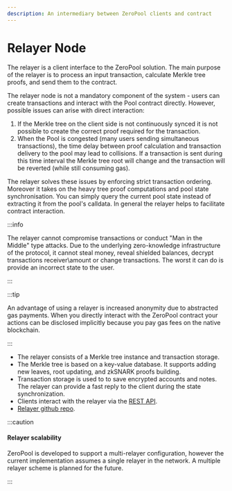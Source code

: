 ```yaml
---
description: An intermediary between ZeroPool clients and contract
---
```


# Relayer Node

The relayer is a client interface to the ZeroPool solution. The main purpose of the relayer is to process an input transaction, calculate Merkle tree proofs, and send them to the contract.

The relayer node is not a mandatory component of the system - users can create transactions and interact with the Pool contract directly. However, possible issues can arise with direct interaction:&#x20;

1. If the Merkle tree on the client side is not continuously synced it is not possible to create the correct proof required for the transaction.&#x20;
2. When the Pool is congested (many users sending simultaneous transactions), the time delay between proof calculation and transaction delivery to the pool may lead to collisions. If a transaction is sent during this time interval the Merkle tree root will change and the transaction will be reverted (while still consuming gas).

The relayer solves these issues by enforcing strict transaction ordering. Moreover it takes on the heavy tree proof computations and pool state synchronisation. You can simply query the current pool state instead of extracting it from the pool's calldata. In general the relayer helps to facilitate contract interaction.

:::info

The relayer cannot compromise transactions or conduct "Man in the Middle" type attacks.  Due to the underlying zero-knowledge infrastructure of the protocol, it cannot steal money, reveal shielded balances, decrypt transactions receiver\amount or change transactions. The worst it can do is provide an incorrect state to the user.

:::

:::tip

An advantage of using a relayer is increased anonymity due to abstracted gas payments. When you directly interact with the ZeroPool contract your actions can be disclosed implicitly because you pay gas fees on the native blockchain.

:::

* The relayer consists of a Merkle tree instance and transaction storage.
* The Merkle tree is based on a key-value database. It supports adding new leaves, root updating, and zkSNARK proofs building.
* Transaction storage is used to to save encrypted accounts and notes. The relayer can provide a fast reply to the client during the state synchronization.
* Clients interact with the relayer via the [REST API](rest-api.md).
* [Relayer github repo](https://github.com/zeropoolnetwork/zeropool-relayer).

:::caution

#### Relayer scalability

ZeroPool is developed to support a multi-relayer configuration, however the current implementation assumes a single relayer in the network. A multiple relayer scheme is planned for the future.

:::
